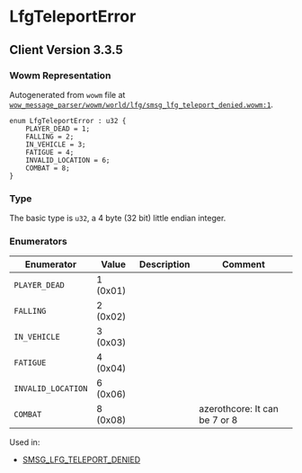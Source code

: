 # LfgTeleportError

## Client Version 3.3.5

### Wowm Representation

Autogenerated from `wowm` file at [`wow_message_parser/wowm/world/lfg/smsg_lfg_teleport_denied.wowm:1`](https://github.com/gtker/wow_messages/tree/main/wow_message_parser/wowm/world/lfg/smsg_lfg_teleport_denied.wowm#L1).

```rust,ignore
enum LfgTeleportError : u32 {
    PLAYER_DEAD = 1;
    FALLING = 2;
    IN_VEHICLE = 3;
    FATIGUE = 4;
    INVALID_LOCATION = 6;
    COMBAT = 8;
}
```
### Type
The basic type is `u32`, a 4 byte (32 bit) little endian integer.
### Enumerators
| Enumerator | Value  | Description | Comment |
| --------- | -------- | ----------- | ------- |
| `PLAYER_DEAD` | 1 (0x01) |  |  |
| `FALLING` | 2 (0x02) |  |  |
| `IN_VEHICLE` | 3 (0x03) |  |  |
| `FATIGUE` | 4 (0x04) |  |  |
| `INVALID_LOCATION` | 6 (0x06) |  |  |
| `COMBAT` | 8 (0x08) |  | azerothcore: It can be 7 or 8 |

Used in:
* [SMSG_LFG_TELEPORT_DENIED](smsg_lfg_teleport_denied.md)

